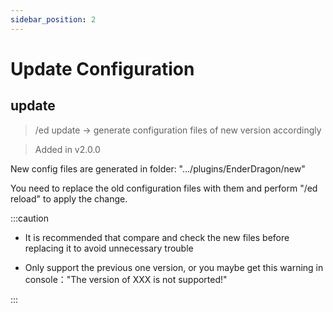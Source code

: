 ```yaml
---
sidebar_position: 2
---
```


# Update Configuration

## update
> /ed update -> generate configuration files of new version accordingly

> Added in v2.0.0

New config files are generated in folder: ".../plugins/EnderDragon/new"

You need to replace the old configuration files with them and perform "/ed reload" to apply the change.

:::caution

* It is recommended that compare and check the new files before replacing it to avoid unnecessary trouble

* Only support the previous one version, or you maybe get this warning in console："The version of XXX is not supported!"

:::
